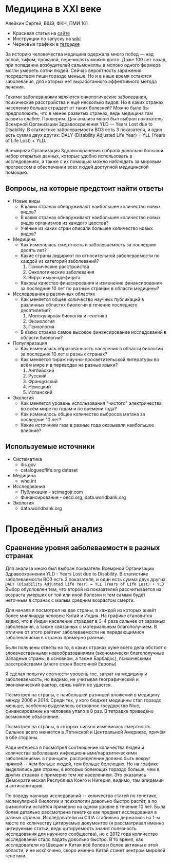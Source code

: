 # Медицина в XXI веке
Алейкин Сергей, ВШЭ, ФКН, ПМИ 161

* Красивая статья на [сайте](https://derrior.github.io/data-journalism)
* Инструкции по запуску на [wiki](https://github.com/derrior/data-journalism/wiki/Инструкции-по-сборке)
* Черновые графики в [тетрадке](/data-crawling/who-data.ipynb)

За историю человечества медицина одержала много побед — над оспой, тифом, проказой, перечислять можно долго. Даже 100 лет назад, при попадании возбудителей сальмонеллы в молоко одного фермера могли умереть сотни людей. Сейчас вероятность заражения посредством пищи гораздо меньше. Но и в наше время остаются заболевания, для которых нет выработанного эффективного метода лечения.

Такими заболеваниями являются онкологические заболевания, психические расстройства и ещё несколько видов. Но в каких странах население больше страдает от таких болезней? Можно было бы предположить, что в менее развитых странах, ведь медицина там развита слабее. Проверим.
Для анализа мною был выбран показатель Всемрной Организации Здравоохранения YLD — Years Lost due to Disability. В статистике заболеваемости ВОЗ есть 3 показателя, и один есть сумма двух других: DALY (Disability Adjusted Life Year) = YLL (Years of Life Lost) + YLD.

Всемирная Организация Здравоохранения собрала довольно большой набор открытых данных, которые удобно использовать в исследованиях, а также с их помощью можно наблюдать за мировым прогрессом в обеспечении всех людей доступной медицинской помощью. 


## Вопросы, на которые предстоит найти ответы

* Новые виды
    * В каких странах обнаруживают наибольшее количество новых видов?
    * В каких странах обнаруживают наибольшее количество новых видов организмов из каждого царства?
    * Учёные из каких стран описали большее количество новых видов?
* Медицина
    * Как изменилась смертность и заболеваемость за последние десять лет?
    * Какие страны лидируют по относительной заболеваемости по каждой из категорий заболеваний?
        1. Психические расстройства
        2. Онкологические заболевания
        3. Вирус имуннодефицита
    * Каковы качество финасирования и изменение финансирования за последние 10 лет по разным
      странам в области медицины?
* Исследования в различных областях
    * Как меняется общее количество научных публикаций в различных областях биологии в течение последнего
      десятилетия?
        1. Молекулярная биология и генетика
        2. Физиология
        3. Психология
    * В каких странах самое высокое финансирование исследований в области биологии?
* Популяризация
    * Как изменилась образованность населения в области биологии за последние 10 лет в разных
      странах?
    * Как меняется тираж научно-просветительской литературы во всём мире и в переводах на разные
      языки?
        1. Английский
        2. Русский
        3. Французский
        4. Немецкий
        5. Испанский
* Экология
    * Как меняется уровень использования "чистого" электричества во всём мире по годам и по времени
      года?
    * Как изменилось общее количество выбросов метана за последние 10 лет?
    * Какие источники газа в разные года оказывали наибольшее влияние?


## Используемые источники

* Систематика
    * itis.gov
    * catalogueoflife.org dataset
* Медицина
    * who.int
* Исследования
    * Публикации - scimagojr.com
    * Финансирование - oecd.org, data.worldbank.org
* Экология
    * data.worldbank.org

# Проведённый анализ

## Сравнение уровня заболеваемости в разных странах

Для анализа мною был выбран показатель Всемрной Организации Здравоохранения YLD - Years Lost due to Disability. В статистике заболеваемости ВОЗ есть 3 показателя, и один есть сумма двух других: ```DALY (Disability Adjusted Life Year) = YLL (Years of Life Lost) + YLD ```
Выбор обусловлен тем, что второй из показателей рассчитывается из возраста умерших от той или иной болезни и тем самым будет неточным в странах с малым средним возрастом смерти.

Для начала я посмотрел на две страны, в каждой из которых живёт более миллиарда человек: Китай и Индия. На графике становится видно, что в Индии население страдает в 3-4 раза сильнее от заразных заболеваний, а также связанных с материальным благополучием. В отличие от этого рейтинг заболеваемости не передающимися заболеваниями в странах примерно равный.

Были получены ответы на то, в каких странах хуже всего дела обстоят с злокачественными новообразованиями (экономически благополучные Западные страны, в основном, а также Барбадос), психическими расстройствами (много стран Восточной Европы)

Я сделал попытку соотнести уровень гос. затрат на медицину и заболеваемость, но видимо, не учитывая географический и экономический фактор, связь найти не удастся.

Посмотрел на страны, с наибольшей разницей вложений в медицину между 2006 и 2014. Среди тех, у кого
бюджет медицины стал гораздо меньше, особенно выделилось островное государство Niue, финансирование
на человека упало в 8 раз. В тетрадке приведено возможное объяснение.

Посмотрел на страны, в которых сильно изменилась смертность. Сильнее всего меняется в Латинской и
Центральной Америках, причём в обе стороны.

Ради интереса я посмотрел соотношение количества людей и количества заболевших инфекционными/паразитическими заболеваниями. в принципе, распределение должно быть вокруг прямой -- чем больше людей, тем больше болеющих. Но на графике выделились две страны, в которых болеющих гораздо больше, чем в других странах с примерно тем же населением. Это оказались Демократическая Республика Конго и Нигерия, видимо, там эпидемии и антисанитария.

По поводу научных исследований -- количество статей по генетике, молекулярной биологии и психологии довольно быстро растёт, а по физиологии остаётся примерно на одном уровне в течение 10 лет. Была более детально рассмотрена генетика как предмет исследования в разных странах. Исследователи из США стабильно держались на 1-м месте по количеству цитируемых документов (я рассматривал именно цитируемые статьи, ведь цитируемость значит полезность исследования для научного сообщества), но с 2012 года количество исследований стало падать довольно быстро. В то время, как исследователи из Швеции и Китая всё более и более активны в этой области, и не исключено, скоро именно Китай станет центром мировой генетики.

